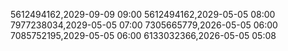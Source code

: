 5612494162,2029-09-09 09:00
5612494162,2029-05-05 08:00
7977238034,2029-05-05 07:00
7305665779,2026-05-05 06:00
7085752195,2029-05-05 06:00
6133032366,2026-05-05 05:08
